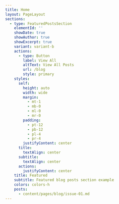 ```yaml
---
title: Home
layout: PageLayout
sections:
  - type: FeaturedPostsSection
    elementId: ''
    showDate: true
    showAuthor: true
    showExcerpt: true
    variant: variant-b
    actions:
      - type: Button
        label: View All
        altText: View All Posts
        url: /blog
        style: primary
    styles:
      self:
        height: auto
        width: wide
        margin:
          - mt-1
          - mb-0
          - ml-0
          - mr-0
        padding:
          - pt-12
          - pb-12
          - pl-4
          - pr-4
        justifyContent: center
      title:
        textAlign: center
      subtitle:
        textAlign: center
      actions:
        justifyContent: center
    title: Featured
    subtitle: Featured blog posts section example
    colors: colors-h
    posts:
      - content/pages/blog/issue-01.md
---
```

